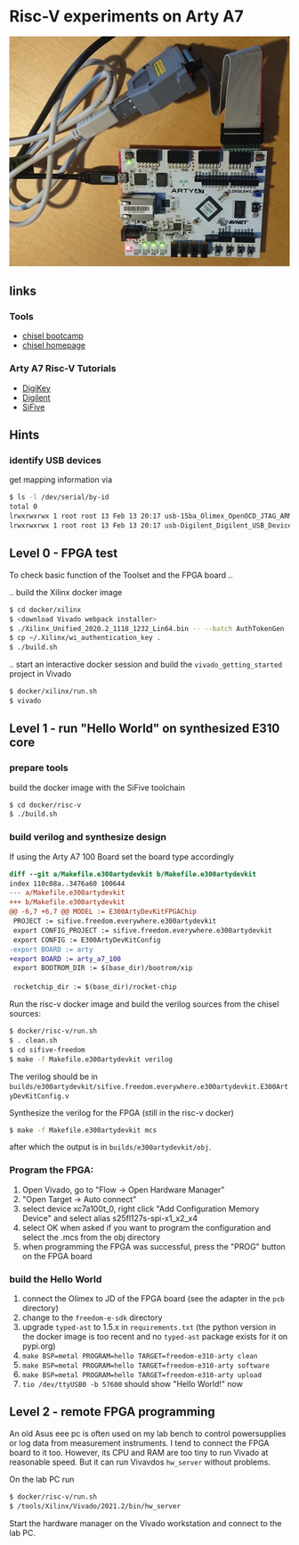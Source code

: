 # Risc-V experiments on Arty A7

![ARTY A7-100 board](arty_a7_board.jpg "arty a7-100 board")

## links

### Tools

- [chisel bootcamp](https://riscv.org/wp-content/uploads/2015/01/riscv-chisel-tutorial-bootcamp-jan2015.pdf)
- [chisel homepage](https://www.chisel-lang.org/)

### Arty A7 Risc-V Tutorials

- [DigiKey](https://www.digikey.com/eewiki/display/LOGIC/Digilent+Arty+A7+with+Xilinx+Artix-7+Implementing+SiFive+FE310+RISC-V)
- [Digilent](https://reference.digilentinc.com/reference/programmable-logic/arty-a7/arty_a7_100_risc_v/start)
- [SiFive](https://static.dev.sifive.com/SiFive-E310-arty-gettingstarted-v1.0.6.pdf)

## Hints

### identify USB devices

get mapping information via

```bash
$ ls -l /dev/serial/by-id
total 0
lrwxrwxrwx 1 root root 13 Feb 13 20:17 usb-15ba_Olimex_OpenOCD_JTAG_ARM-USB-TINY-H_OL9533D9-if01-port0 -> ../../ttyUSB2
lrwxrwxrwx 1 root root 13 Feb 13 20:17 usb-Digilent_Digilent_USB_Device_210319AFEE0C-if01-port0 -> ../../ttyUSB1
```

## Level 0 - FPGA test

To check basic function of the Toolset and the FPGA board ..

.. build the Xilinx docker image

```bash
$ cd docker/xilinx
$ <download Vivado webpack installer>
$ ./Xilinx_Unified_2020.2_1118_1232_Lin64.bin -- --batch AuthTokenGen
$ cp ~/.Xilinx/wi_authentication_key .
$ ./build.sh
```

.. start an interactive docker session and build the `vivado_getting_started` project in Vivado

```bash
$ docker/xilinx/run.sh
$ vivado
```

## Level 1 - run "Hello World" on synthesized E310 core

### prepare tools

build the docker image with the SiFive toolchain

```bash
$ cd docker/risc-v
$ ./build.sh
```

### build verilog and synthesize design

If using the Arty A7 100 Board set the board type accordingly
```diff
diff --git a/Makefile.e300artydevkit b/Makefile.e300artydevkit
index 110c08a..3476a60 100644
--- a/Makefile.e300artydevkit
+++ b/Makefile.e300artydevkit
@@ -6,7 +6,7 @@ MODEL := E300ArtyDevKitFPGAChip
 PROJECT := sifive.freedom.everywhere.e300artydevkit
 export CONFIG_PROJECT := sifive.freedom.everywhere.e300artydevkit
 export CONFIG := E300ArtyDevKitConfig
-export BOARD := arty
+export BOARD := arty_a7_100
 export BOOTROM_DIR := $(base_dir)/bootrom/xip
 
 rocketchip_dir := $(base_dir)/rocket-chip
```

Run the risc-v docker image and build the verilog sources from the chisel sources:

```bash
$ docker/risc-v/run.sh
$ . clean.sh
$ cd sifive-freedom
$ make -f Makefile.e300artydevkit verilog
```

The verilog should be in `builds/e300artydevkit/sifive.freedom.everywhere.e300artydevkit.E300ArtyDevKitConfig.v`

Synthesize the verilog for the FPGA (still in the risc-v docker)

```bash
$ make -f Makefile.e300artydevkit mcs
```

after which the output is in `builds/e300artydevkit/obj`.

### Program the FPGA:

1. Open Vivado, go to "Flow -> Open Hardware Manager"
1. "Open Target -> Auto connect"
1. select device xc7a100t_0, right click "Add Configuration Memory Device" and select alias s25fl127s-spi-x1_x2_x4
1. select OK when asked if you want to program the configuration and select the .mcs from the obj directory
1. when programming the FPGA was successful, press the "PROG" button on the FPGA board

### build the Hello World

1. connect the Olimex to JD of the FPGA board (see the adapter in the `pcb` directory)
1. change to the `freedom-e-sdk` directory
1. upgrade `typed-ast` to 1.5.x in `requirements.txt` (the python version in the docker image is too recent and no `typed-ast` package exists for it on pypi.org)
1. `make BSP=metal PROGRAM=hello TARGET=freedom-e310-arty clean`
1. `make BSP=metal PROGRAM=hello TARGET=freedom-e310-arty software`
1. `make BSP=metal PROGRAM=hello TARGET=freedom-e310-arty upload`
1. `tio /dev/ttyUSB0 -b 57600` should show "Hello World!" now

## Level 2 - remote FPGA programming

An old Asus eee pc is often used on my lab bench to control powersupplies or log data from measurement instruments. I tend to connect the FPGA board to it too. However, its CPU and RAM are too tiny to run Vivado at reasonable speed. But it can run Vivavdos `hw_server` without problems.

On the lab PC run
```bash
$ docker/risc-v/run.sh
$ /tools/Xilinx/Vivado/2021.2/bin/hw_server
```

Start the hardware manager on the Vivado workstation and connect to the lab PC.